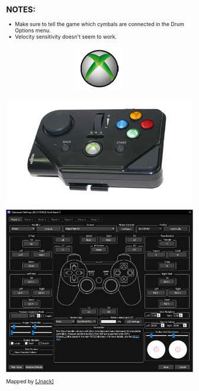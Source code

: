 ## NOTES:

* Make sure to tell the game which cymbals are connected in the Drum Options menu.
* Velocity sensitivity doesn't seem to work.

<div align="center">

![Platform](platform.png "Platform") 

![Controller](controller.png "Controller") 

![Mapping](mapping.png "Mapping") 

</div>


Mapped by [[Jnack]](https://www.youtube.com/@jnackmclain)